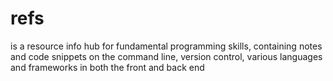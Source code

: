 # refs
is a resource info hub for fundamental programming skills, containing notes and code snippets on the command line, version control, various languages and frameworks in both the front and back end
